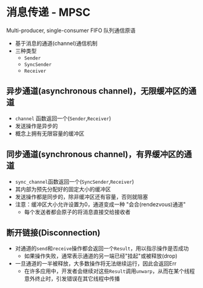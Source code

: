 # 消息传递 - MPSC

Multi-producer, single-consumer FIFO 队列通信原语

- 基于消息的通道(channel)通信机制
- 三种类型
    - `Sender`
    - `SyncSender`
    - `Receiver`

## 异步通道(asynchronous channel)，无限缓冲区的通道

- `channel` 函数返回一个(`Sender`,`Receiver`)
- 发送操作是异步的
- 概念上拥有无限容量的缓冲区

## 同步通道(synchronous channel)，有界缓冲区的通道

- `sync_channel`函数返回一个(`SyncSender`,`Receiver`)
- 其内部为预先分配好的固定大小的缓冲区
- 发送操作都是同步的，除非缓冲区还有容量，否则就阻塞
- 注意：缓冲区大小允许设置为0，通道变成一种 "会合(rendezvous)通道"
    - 每个发送者都会原子的将消息直接交给接收者

## 断开链接(Disconnection)

- 对通道的`send`和`receive`操作都会返回一个`Result`，用以指示操作是否成功
    - 如果操作失败，通常表示通道的另一端已经"挂起"或被释放(drop)
- 一旦通道的一半被释放，大多数操作将无法继续运行，因此会返回Err
    - 在许多应用中，开发者会继续对这些`Result`调用`unwarp`，从而在某个线程意外终止时，引发错误在其它线程中传播